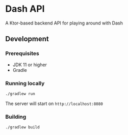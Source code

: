 # Dash API

A Ktor-based backend API for playing around with Dash

## Development

### Prerequisites
- JDK 11 or higher
- Gradle

### Running locally
```bash
./gradlew run
```

The server will start on `http://localhost:8080`

### Building
```bash
./gradlew build
```
